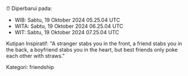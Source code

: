 ⏰ Diperbarui pada:
- WIB: Sabtu, 19 Oktober 2024 05.25.04 UTC
- WITA: Sabtu, 19 Oktober 2024 06.25.04 UTC
- WIT: Sabtu, 19 Oktober 2024 07.25.04 UTC

Kutipan Inspiratif:
"A stranger stabs you in the front, a friend stabs you in the back, a boyfriend stabs you in the heart, but best friends only poke each other with straws."


Kategori: friendship

